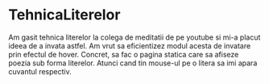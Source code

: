 # TehnicaLiterelor
Am gasit tehnica literelor la colega de meditatii de pe youtube si mi-a placut ideea de a invata astfel. Am vrut sa eficientizez modul acesta de invatare prin efectul de hover. Concret, sa fac o pagina statica care sa afiseze poezia sub forma literelor. Atunci cand tin mouse-ul pe o litera sa imi apara cuvantul respectiv.
